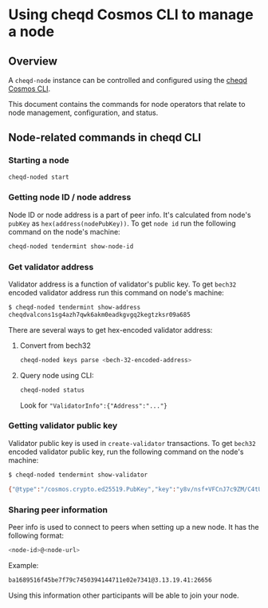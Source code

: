 # Using cheqd Cosmos CLI to manage a node

## Overview

A `cheqd-node` instance can be controlled and configured using the [cheqd Cosmos CLI](./).

This document contains the commands for node operators that relate to node management, configuration, and status.

## Node-related commands in cheqd CLI

### Starting a node

```bash
cheqd-noded start
```

### Getting node ID / node address

Node ID or node address is a part of peer info. It's calculated from node's `pubKey` as `hex(address(nodePubKey))`. To get `node id` run the following command on the node's machine:

```bash
cheqd-noded tendermint show-node-id
```

### Get validator address

Validator address is a function of validator's public key. To get `bech32` encoded validator address run this command on node's machine:

```bash
$ cheqd-noded tendermint show-address
cheqdvalcons1sg4azh7qwk6akm0eadkgvgq2kegtzksr09a685
```

There are several ways to get hex-encoded validator address:

1.  Convert from bech32

    ```bash
    cheqd-noded keys parse <bech-32-encoded-address>
    ```
2.  Query node using CLI:

    ```bash
    cheqd-noded status
    ```

    Look for `"ValidatorInfo":{"Address":"..."}`

### Getting validator public key

Validator public key is used in `create-validator` transactions. To get `bech32` encoded validator public key, run the following command on the node's machine:

```bash
$ cheqd-noded tendermint show-validator

{"@type":"/cosmos.crypto.ed25519.PubKey","key":"y8v/nsf+VFCnJ7c9ZM/C4tUMnWKHhU+K+B82B+5vUZg="}
```

### Sharing peer information

Peer info is used to connect to peers when setting up a new node. It has the following format:

```bash
<node-id>@<node-url>
```

Example:

```bash
ba1689516f45be7f79c7450394144711e02e7341@3.13.19.41:26656
```

Using this information other participants will be able to join your node.
